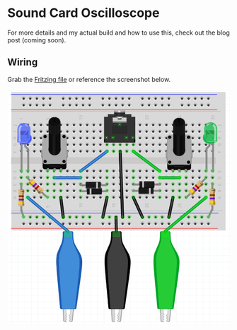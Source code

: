 # Sound Card Oscilloscope
For more details and my actual build and how to use this, check out the blog post (coming soon).

## Wiring
Grab the [Fritzing file](./sound-card-oscilloscope.fzz) or reference the screenshot below.

![Sound Card Oscilloscope](./sound-card-oscilloscope.png?raw=true "Sound Card Oscilloscope")
